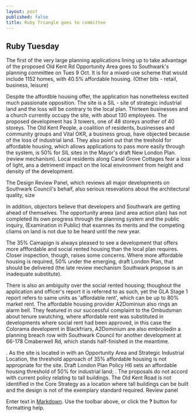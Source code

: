 ```yaml
---
layout: post
published: false
title: Ruby Triangle goes to committee
---
```

## Ruby Tuesday

The first of the very large planning applications lining up to take advantage of the proposed Old Kent Rd Opportunity Area goes to Southwark's planning committee on Tues 9 Oct.  It is for a mixed-use scheme that would include 1152 homes, with 40.5% affordable housing. (Other bits - retail, business, leisure)

Despite the affordble housing offer, the application has nonetheless excited much passionate opposition.  The site is a SIL - site of strategic industrial land and the loss will be contrary to the local plan.  Thirteen businesses and a church currently occupy the site, with about 130 employees.  The proposed development has 3 towers, one of 48 storeys another of 40 storeys.  The Old Kent People, a coalition of residents, businesses and community groups and Vital OKR, a business group, have objected because of the loss of industrial land.  They also point out that the treshold for affordable housing, which allows applications to pass more easily through the system, is 50% for SIL sites in the Mayor's draft New London Plan. (review mechanism). Local residents along Canal Grove Cottages fear a loss of light, ans a detrimentl impact on the local environment from height and density of the development.

The Design Review Panel, which reviews all major developments on Southwark Council's behalf, also serious resevations about the architectural quality, size 

In addition, objectors believe that developers and Southwark are getting ahead of themselves.  The opportunity areea (and area action plan) has not completed its own progress through the planning system and the public inquiry, (Examination in Public) that examnes its merits and the competing cliams on land is not due to be heard until the new year.

The 35% Camapign is always pleased to see a development that offers more afffordable and social rented housing than the local plan requires.  Closer inspection, though, raises some concerns.  Where more affordable housing is required, 50% under the emerging, draft London Plan, that should be delivered (the late review mechanism Southwark propose is an inadequate substitute).

There is also an ambiguity over the social rented housing; thoughout the application and officer's report it is referred to as such, yet the GLA Stage 1 report refers to same units as 'affordable rent', which can be up to 80% market rent.  The affordable housing provider A2Dominiun also rings an alarm bell.  They featured in our successful complaint to the Ombudsman about tenure swutching, where affordable rent was substituted in developments where social rent had been approved, in this case the Colorama developemt in Blackfriars,  A2Dominium are also embroliedin a planning breach row with Southwark Council for another development at 66-178 Cmaberwell Rd, which stands half-finished in the meantime.



.
As the site is located in with an Opportunity Area and Strategic Industrial
Location, the threshold approach of 35% affordable housing is not appropriate for
the site. Draft London Plan Policy H6 sets an affordable housing threshold of 50%
for industrial land;
.
The proposals do not accord with current policy relating to tall buildings. The Old
Kent Road is not identified in the Core Strategy as a location where tall buildings
can be built and the design is not of the exemplary standard required.  Review panel


Enter text in [Markdown](http://daringfireball.net/projects/markdown/). Use the toolbar above, or click the **?** button for formatting help.
